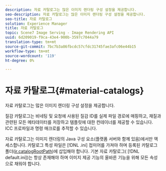 ```yaml
---
description: 자료 카탈로그는 많은 이미지 렌더링 구성 설정을 제공합니다.
seo-description: 자료 카탈로그는 많은 이미지 렌더링 구성 설정을 제공합니다.
seo-title: 자료 카탈로그
solution: Experience Manager
title: 자료 카탈로그
topic: Scene7 Image Serving - Image Rendering API
uuid: 6d209019-f9ca-43e4-900b-3597c7044a79
translation-type: tm+mt
source-git-commit: 7bc7b3a86fbcdc57cfdc31745fae3afc06e44b15
workflow-type: tm+mt
source-wordcount: '119'
ht-degree: 0%

---
```



# 자료 카탈로그{#material-catalogs}

자료 카탈로그는 많은 이미지 렌더링 구성 설정을 제공합니다.

질감 카탈로그는 비네팅 및 요청에 사용된 질감 ID를 실제 파일 경로에 매핑하고, 재질과 관련된 모든 메타데이터를 저장하고 템플릿에 대한 컨테이너를 제공할 수 있습니다. ICC 프로파일과 명령 매크로를 추적할 수 있습니다.

자료 카탈로그는 이미지 렌더링의 Java 구성 요소(플랫폼 서버와 함께 있음)에서만 액세스합니다. 카탈로그 특성 파일은 [!DNL .ini] 접미어를 가져야 하며 등록된 카탈로그 폴더([ir.catalogRootPath](../../../../../../ir-api/server-admin/image-rendering-api-ref/c-ir-server-administration/c-ir-configuration-settings-reference/c-ir-catalog-folder.md#concept-1c1d308112054bb99e3895c3fb8ca5f7))에 삽입해야 합니다. 기본 자료 카탈로그( [!DNL default.ini])는 항상 존재해야 하며 이미지 제공 기능의 올바른 기능을 위해 모든 속성으로 채워야 합니다.
